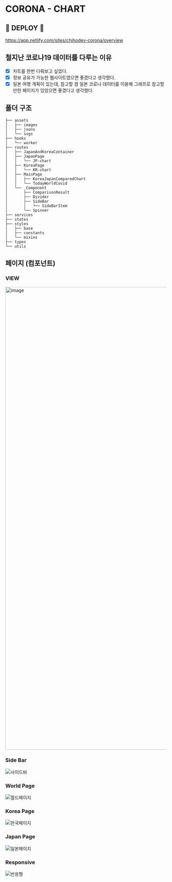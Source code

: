 # CORONA - CHART

## 🚀 DEPLOY 🚀
https://app.netlify.com/sites/chihodev-corona/overview

## 철지난 코로나19 데이터를 다루는 이유

 - [x] 차트를 한번 다뤄보고 싶었다.
 - [x] 정보 공유가 가능한 웹사이트였으면 좋겠다고 생각했다.
 - [x] 일본 여행 계획이 있는데, 참고할 겸 일본 코로나 데이터를 이용해 그래프로 참고할 만한 페이지가 있었으면 좋겠다고 생각했다.

## 폴더 구조
```
├── assets
│   ├── images
│   ├── jsons
│   └── svgs
├── hooks
│   └── worker
├── routes
│   ├── JapanAndKoreaContainer
│   ├── JapanPage
│   │   └── JP-chart
│   ├── KoreaPage
│   │   └── KR-chart
│   ├── MainPage
│   │   ├── KoreaJapanComparedChart
│   │   └── TodayWorldCovid
│   └── _Component
│       ├── ComparisonResult
│       ├── Divider
│       ├── SideBar
│       │   └── SideBarItem
│       └── Spinner
├── services
├── states
├── styles
│   ├── base
│   ├── constants
│   └── mixins
├── types
└── utils
```

## 페이지 (컴포넌트)

### VIEW
<img width="1440" alt="image" src="https://user-images.githubusercontent.com/87627359/178142028-0da83a14-83d6-4080-82c9-4197911fc1a0.png">


### Side Bar
![사이드바](https://user-images.githubusercontent.com/87627359/178141818-463d1ee5-ea32-4092-8d83-74d2b6e86446.gif)

### World Page
![월드페이지](https://user-images.githubusercontent.com/87627359/178141966-043f82f4-e11d-43d5-8f6a-e330ee0e18cb.gif)

### Korea Page
![한국페이지](https://user-images.githubusercontent.com/87627359/178141994-4f5cf206-a45e-441e-9ec0-9101973cd6d2.gif)

### Japan Page
![일본페이지](https://user-images.githubusercontent.com/87627359/178141997-4036d5dc-bd11-468e-abaf-18464100a0e8.gif)

### Responsive
![반응형](https://user-images.githubusercontent.com/87627359/178142093-46121721-dfd3-4bfd-bf3e-92d9cfe73660.gif)

